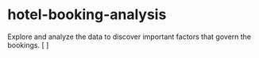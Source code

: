 # hotel-booking-analysis
Explore and analyze the data to discover important factors that govern the bookings. [ ]
